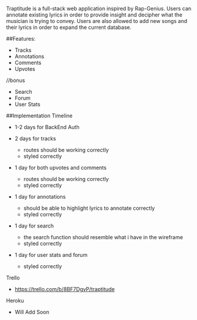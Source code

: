 Traptitude is a full-stack web application inspired by Rap-Genius. Users can annotate existing lyrics in order to provide insight and decipher what the musician is trying to convey. Users are also allowed to add new songs and their lyrics in order to expand the current database.

##Features:
  - Tracks
  - Annotations
  - Comments
  - Upvotes

  //bonus
  - Search
  - Forum
  - User Stats


##Implementation Timeline
  - 1-2 days for BackEnd Auth

  - 2 days for tracks
    + routes should be working correctly
    + styled correctly

  - 1 day for both upvotes and comments  
    + routes should be working correctly
    + styled correctly

  - 1 day for annotations
    + should be able to highlight lyrics to annotate correctly
    + styled correctly

  - 1 day for search
    + the search function should resemble what i have in the wireframe
    + styled correctly

  - 1 day for user stats and forum  
    + styled correctly

Trello
  - https://trello.com/b/8BF7DgvP/traptitude

Heroku
  - Will Add Soon
